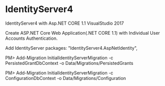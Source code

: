 # IdentityServer4
IdentityServer4 with Asp.NET CORE 1.1 VisualStudio 2017

Create ASP.NET Core Web Application(.NET CORE 1.1) with Individual User Accounts Authentication.

Add IdentityServer packages:
"IdentityServer4.AspNetIdentity",


PM> Add-Migration InitialIdentityServerMigration -c PersistedGrantDbContext -o Data/Migrations/PersistedGrants

PM> Add-Migration InitialIdentityServerMigration -c ConfigurationDbContext -o Data/Migrations/Configuration

